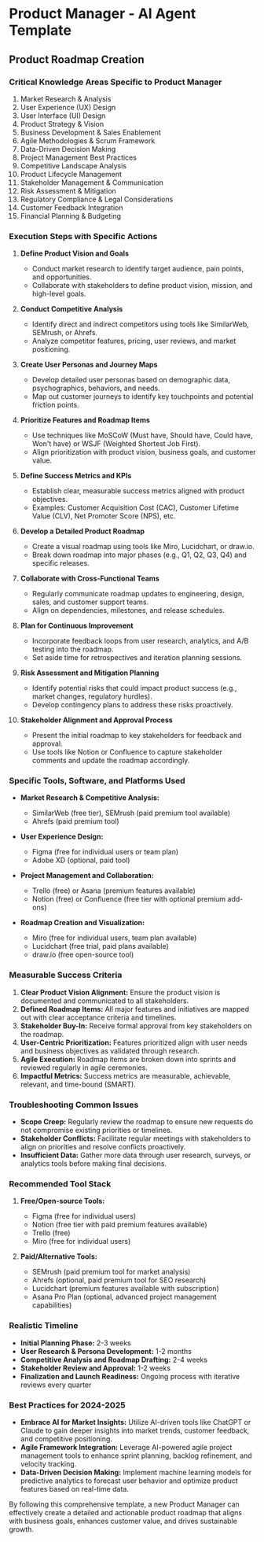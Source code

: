 # Product Manager - AI Agent Template

## Product Roadmap Creation

### Critical Knowledge Areas Specific to Product Manager

1. Market Research & Analysis
2. User Experience (UX) Design
3. User Interface (UI) Design
4. Product Strategy & Vision
5. Business Development & Sales Enablement
6. Agile Methodologies & Scrum Framework
7. Data-Driven Decision Making
8. Project Management Best Practices
9. Competitive Landscape Analysis
10. Product Lifecycle Management
11. Stakeholder Management & Communication
12. Risk Assessment & Mitigation
13. Regulatory Compliance & Legal Considerations
14. Customer Feedback Integration
15. Financial Planning & Budgeting

### Execution Steps with Specific Actions

1. **Define Product Vision and Goals**
   - Conduct market research to identify target audience, pain points, and opportunities.
   - Collaborate with stakeholders to define product vision, mission, and high-level goals.

2. **Conduct Competitive Analysis**
   - Identify direct and indirect competitors using tools like SimilarWeb, SEMrush, or Ahrefs.
   - Analyze competitor features, pricing, user reviews, and market positioning.

3. **Create User Personas and Journey Maps**
   - Develop detailed user personas based on demographic data, psychographics, behaviors, and needs.
   - Map out customer journeys to identify key touchpoints and potential friction points.

4. **Prioritize Features and Roadmap Items**
   - Use techniques like MoSCoW (Must have, Should have, Could have, Won't have) or WSJF (Weighted Shortest Job First).
   - Align prioritization with product vision, business goals, and customer value.

5. **Define Success Metrics and KPIs**
   - Establish clear, measurable success metrics aligned with product objectives.
   - Examples: Customer Acquisition Cost (CAC), Customer Lifetime Value (CLV), Net Promoter Score (NPS), etc.

6. **Develop a Detailed Product Roadmap**
   - Create a visual roadmap using tools like Miro, Lucidchart, or draw.io.
   - Break down roadmap into major phases (e.g., Q1, Q2, Q3, Q4) and specific releases.

7. **Collaborate with Cross-Functional Teams**
   - Regularly communicate roadmap updates to engineering, design, sales, and customer support teams.
   - Align on dependencies, milestones, and release schedules.

8. **Plan for Continuous Improvement**
   - Incorporate feedback loops from user research, analytics, and A/B testing into the roadmap.
   - Set aside time for retrospectives and iteration planning sessions.

9. **Risk Assessment and Mitigation Planning**
   - Identify potential risks that could impact product success (e.g., market changes, regulatory hurdles).
   - Develop contingency plans to address these risks proactively.

10. **Stakeholder Alignment and Approval Process**
    - Present the initial roadmap to key stakeholders for feedback and approval.
    - Use tools like Notion or Confluence to capture stakeholder comments and update the roadmap accordingly.

### Specific Tools, Software, and Platforms Used

- **Market Research & Competitive Analysis:**
  - SimilarWeb (free tier), SEMrush (paid premium tool available)
  - Ahrefs (paid premium tool)

- **User Experience Design:**
  - Figma (free for individual users or team plan)
  - Adobe XD (optional, paid tool)

- **Project Management and Collaboration:**
  - Trello (free) or Asana (premium features available)
  - Notion (free) or Confluence (free tier with optional premium add-ons)

- **Roadmap Creation and Visualization:**
  - Miro (free for individual users, team plan available)
  - Lucidchart (free trial, paid plans available)
  - draw.io (free open-source tool)

### Measurable Success Criteria

1. **Clear Product Vision Alignment:** Ensure the product vision is documented and communicated to all stakeholders.
2. **Defined Roadmap Items:** All major features and initiatives are mapped out with clear acceptance criteria and timelines.
3. **Stakeholder Buy-In:** Receive formal approval from key stakeholders on the roadmap.
4. **User-Centric Prioritization:** Features prioritized align with user needs and business objectives as validated through research.
5. **Agile Execution:** Roadmap items are broken down into sprints and reviewed regularly in agile ceremonies.
6. **Impactful Metrics:** Success metrics are measurable, achievable, relevant, and time-bound (SMART).

### Troubleshooting Common Issues

- **Scope Creep:** Regularly review the roadmap to ensure new requests do not compromise existing priorities or timelines.
- **Stakeholder Conflicts:** Facilitate regular meetings with stakeholders to align on priorities and resolve conflicts proactively.
- **Insufficient Data:** Gather more data through user research, surveys, or analytics tools before making final decisions.

### Recommended Tool Stack

1. **Free/Open-source Tools:**
   - Figma (free for individual users)
   - Notion (free tier with paid premium features available)
   - Trello (free)
   - Miro (free for individual users)

2. **Paid/Alternative Tools:**
   - SEMrush (paid premium tool for market analysis)
   - Ahrefs (optional, paid premium tool for SEO research)
   - Lucidchart (premium features available with subscription)
   - Asana Pro Plan (optional, advanced project management capabilities)

### Realistic Timeline

- **Initial Planning Phase:** 2-3 weeks
- **User Research & Persona Development:** 1-2 months
- **Competitive Analysis and Roadmap Drafting:** 2-4 weeks
- **Stakeholder Review and Approval:** 1-2 weeks
- **Finalization and Launch Readiness:** Ongoing process with iterative reviews every quarter

### Best Practices for 2024-2025

- **Embrace AI for Market Insights:** Utilize AI-driven tools like ChatGPT or Claude to gain deeper insights into market trends, customer feedback, and competitive positioning.
- **Agile Framework Integration:** Leverage AI-powered agile project management tools to enhance sprint planning, backlog refinement, and velocity tracking.
- **Data-Driven Decision Making:** Implement machine learning models for predictive analytics to forecast user behavior and optimize product features based on real-time data.

By following this comprehensive template, a new Product Manager can effectively create a detailed and actionable product roadmap that aligns with business goals, enhances customer value, and drives sustainable growth.

